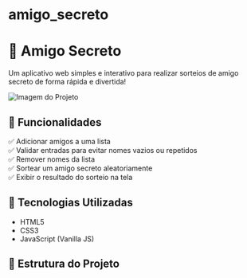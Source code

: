 # amigo_secreto
# 🎁 Amigo Secreto

Um aplicativo web simples e interativo para realizar sorteios de amigo secreto de forma rápida e divertida! 

![Imagem do Projeto](assets/amigo-secreto.png)

## 🚀 Funcionalidades

✅ Adicionar amigos a uma lista  
✅ Validar entradas para evitar nomes vazios ou repetidos  
✅ Remover nomes da lista  
✅ Sortear um amigo secreto aleatoriamente  
✅ Exibir o resultado do sorteio na tela  

## 🎨 Tecnologias Utilizadas

- HTML5
- CSS3
- JavaScript (Vanilla JS)

## 📂 Estrutura do Projeto

